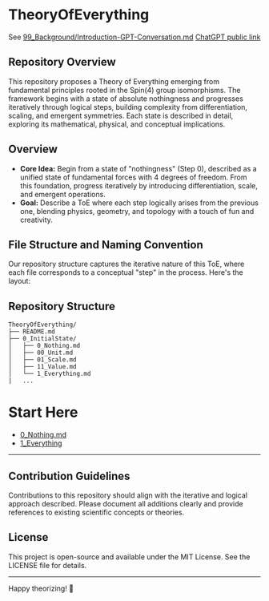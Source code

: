 # TheoryOfEverything
See [99_Background/Introduction-GPT-Conversation.md](99_Background/Introduction-GPT-Conversation.md) [ChatGPT public link](https://chatgpt.com/share/677e89fa-2464-800e-afb3-161e35214f4a)

## Repository Overview
This repository proposes a Theory of Everything emerging from fundamental principles rooted in the Spin(4) group isomorphisms. The framework begins with a state of absolute nothingness and progresses iteratively through logical steps, building complexity from differentiation, scaling, and emergent symmetries. Each state is described in detail, exploring its mathematical, physical, and conceptual implications.

## Overview
- **Core Idea:** Begin from a state of "nothingness" (Step 0), described as a unified state of fundamental forces with 4 degrees of freedom. From this foundation, progress iteratively by introducing differentiation, scale, and emergent operations.
- **Goal:** Describe a ToE where each step logically arises from the previous one, blending physics, geometry, and topology with a touch of fun and creativity.

## File Structure and Naming Convention
Our repository structure captures the iterative nature of this ToE, where each file corresponds to a conceptual "step" in the process. Here's the layout:

## Repository Structure
```
TheoryOfEverything/
├── README.md
├── 0_InitialState/
│   ├── 0_Nothing.md
│   ├── 00_Unit.md
│   ├── 01_Scale.md
│   ├── 11_Value.md
│   └── 1_Everything.md
|   ...
```
# Start Here
- [0_Nothing.md](0_InitialState/0_Nothing.md)
- [1_Everything](0_InitialState/1_Everything.md)


---

## Contribution Guidelines
Contributions to this repository should align with the iterative and logical approach described. Please document all additions clearly and provide references to existing scientific concepts or theories.


## License
This project is open-source and available under the MIT License. See the LICENSE file for details.

---

Happy theorizing! 🚀
